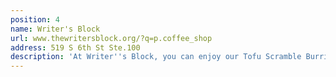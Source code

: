 ```yaml
---
position: 4
name: Writer's Block
url: www.thewritersblock.org/?q=p.coffee_shop
address: 519 S 6th St Ste.100
description: 'At Writer''s Block, you can enjoy our Tofu Scramble Burrito.'
---
```


